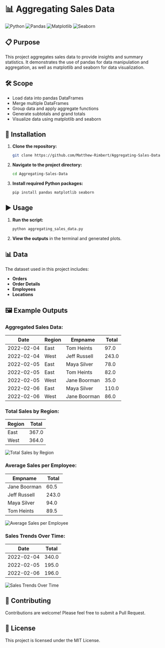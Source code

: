 # 📊 Aggregating Sales Data

![Python](https://img.shields.io/badge/Python-3.8+-blue.svg)
![Pandas](https://img.shields.io/badge/Pandas-1.3.0+-green.svg)
![Matplotlib](https://img.shields.io/badge/Matplotlib-3.4.2+-red.svg)
![Seaborn](https://img.shields.io/badge/Seaborn-0.11.1+-orange.svg)

## 📋 Purpose
This project aggregates sales data to provide insights and summary statistics. It demonstrates the use of pandas for data manipulation and aggregation, as well as matplotlib and seaborn for data visualization.

## 🛠️ Scope
- Load data into pandas DataFrames
- Merge multiple DataFrames
- Group data and apply aggregate functions
- Generate subtotals and grand totals
- Visualize data using matplotlib and seaborn

## 🚀 Installation
1. **Clone the repository:**
    ```bash
    git clone https://github.com/Matthew-Rimbert/Aggregating-Sales-Data.git
    ```
2. **Navigate to the project directory:**
    ```bash
    cd Aggregating-Sales-Data
    ```
3. **Install required Python packages:**
    ```bash
    pip install pandas matplotlib seaborn
    ```

## ▶️ Usage
1. **Run the script:**
    ```bash
    python aggregating_sales_data.py
    ```

2. **View the outputs** in the terminal and generated plots.

## 📊 Data
The dataset used in this project includes:
- **Orders**
- **Order Details**
- **Employees**
- **Locations**

## 🖼️ Example Outputs

### Aggregated Sales Data:
| Date       | Region | Empname      | Total |
|------------|--------|--------------|-------|
| 2022-02-04 | East   | Tom Heints   | 97.0  |
| 2022-02-04 | West   | Jeff Russell | 243.0 |
| 2022-02-05 | East   | Maya Silver  | 78.0  |
| 2022-02-05 | East   | Tom Heints   | 82.0  |
| 2022-02-05 | West   | Jane Boorman | 35.0  |
| 2022-02-06 | East   | Maya Silver  | 110.0 |
| 2022-02-06 | West   | Jane Boorman | 86.0  |

### Total Sales by Region:
| Region | Total |
|--------|-------|
| East   | 367.0 |
| West   | 364.0 |

![Total Sales by Region](images/total_sales_by_region.png)

### Average Sales per Employee:
| Empname      | Total |
|--------------|-------|
| Jane Boorman | 60.5  |
| Jeff Russell | 243.0 |
| Maya Silver  | 94.0  |
| Tom Heints   | 89.5  |

![Average Sales per Employee](images/average_sales_per_employee.png)

### Sales Trends Over Time:
| Date       | Total |
|------------|-------|
| 2022-02-04 | 340.0 |
| 2022-02-05 | 195.0 |
| 2022-02-06 | 196.0 |

![Sales Trends Over Time](images/sales_trends_over_time.png)

## 🤝 Contributing
Contributions are welcome! Please feel free to submit a Pull Request.

## 📜 License
This project is licensed under the MIT License.
